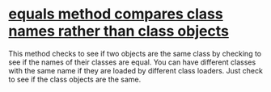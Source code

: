 # [equals method compares class names rather than class objects](https://spotbugs.readthedocs.io/en/latest/bugDescriptions.html#EQ_COMPARING_CLASS_NAMES)

 This method checks to see if two objects are the same class by checking to see if the names
of their classes are equal. You can have different classes with the same name if they are loaded by
different class loaders. Just check to see if the class objects are the same.
